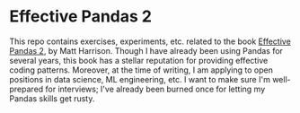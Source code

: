 # Effective Pandas 2
This repo contains exercises, experiments, etc. related to the book [Effective Pandas 2](https://store.metasnake.com/effective-pandas-book), by Matt Harrison. Though I have already been using Pandas for several years, this book has a stellar reputation for providing effective coding patterns. Moreover, at the time of writing, I am applying to open positions in data science, ML engineering, etc. I want to make sure I'm well-prepared for interviews; I've already been burned once for letting my Pandas skills get rusty.
